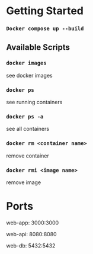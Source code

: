 # Getting Started 

### `Docker compose up --build`


## Available Scripts

### `docker images`
see docker images

### `docker ps` 
see running containers

### `docker ps -a`
see all containers

### `docker rm <container name>`
remove container

### `docker rmi <image name>`
remove image

# Ports
web-app: 3000:3000

web-api: 8080:8080

web-db: 5432:5432
